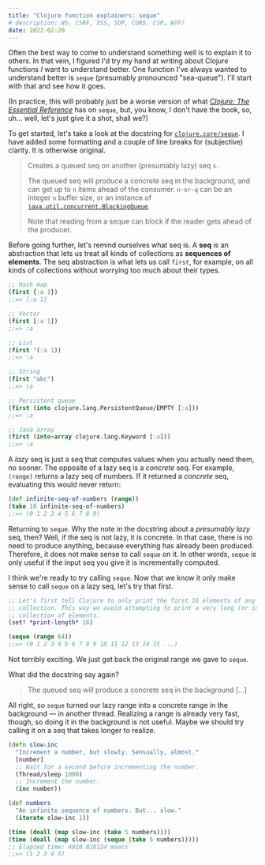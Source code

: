 ```yaml
---
title: "Clojure function explainers: seque"
# description: WS, CSRF, XSS, SOP, CORS, CSP… WTF?
date: 2022-02-20
---
```


Often the best way to come to understand something well is to explain it to others. In that vein, I figured I'd try my hand at writing about Clojure functions *I* want to understand better. One function I've always wanted to understand better is `seque` (presumably pronounced "sea-queue"). I'll start with that and see how it goes.

(In practice, this will probably just be a worse version of what [*Clojure: The Essential Reference*](https://www.manning.com/books/clojure-the-essential-reference) has on `seque`, but, you know, I don't have the book, so, uh... well, let's just give it a shot, shall we?)

To get started, let's take a look at the docstring for [`clojure.core/seque`](https://clojure.github.io/clojure/clojure.core-api.html#clojure.core/seque). I have added some formatting and a couple of line breaks for (subjective) clarity. It is otherwise original.

>Creates a queued seq on another (presumably lazy) seq `s`.
>
>The queued seq will produce a concrete seq in the background, and can get up to `n` items ahead of the consumer. `n-or-q` can be an integer `n` buffer size, or an instance of [`java.util.concurrent.BlockingQueue`](https://docs.oracle.com/en/java/javase/17/docs/api/java.base/java/util/concurrent/BlockingQueue.html).
>
>Note that reading from a seque can block if the reader gets ahead of the producer.

Before going further, let's remind ourselves what seq is. A **seq** is an abstraction that lets us treat all kinds of collections as **sequences of elements**. The seq abstraction is what lets us call `first`, for example, on all kinds of collections without worrying too much about their types.

```clojure
;; Hash map
(first {:a 1})
;;=> [:a 1]

;; Vector
(first [:a 1])
;;=> :a

;; List
(first '(:a 1))
;;=> :a

;; String
(first "abc")
;;=> \a

;; Persistent queue
(first (into clojure.lang.PersistentQueue/EMPTY [:a]))
;;=> :a

;; Java array
(first (into-array clojure.lang.Keyword [:a]))
;;=> :a
```

A *lazy* seq is just a seq that computes values when you actually need them, no sooner. The opposite of a lazy seq is a *concrete* seq. For example, `(range)` returns a lazy seq of numbers. If it returned a *concrete* seq, evaluating this would never return:

```clojure
(def infinite-seq-of-numbers (range))
(take 10 infinite-seq-of-numbers)
;;=> (0 1 2 3 4 5 6 7 8 9)
```

Returning to `seque`. Why the note in the docstring about a *presumably lazy* seq, then? Well, if the seq is not lazy, it is concrete. In that case, there is no need to produce anything, because everything has already been produced. Therefore, it does not make sense to call `seque` on it. In other words, `seque` is only useful if the input seq you give it is incrementally computed.

I think we're ready to try calling `seque`. Now that we know it only make sense to call `seque` on a lazy seq, let's try that first.

```clojure
;; Let's first tell Clojure to only print the first 16 elements of any
;; collection. This way we avoid attempting to print a very long (or infinite)
;; collection of elements.
(set! *print-length* 16)

(seque (range 64))
;;=> (0 1 2 3 4 5 6 7 8 9 10 11 12 13 14 15 ...)
```

Not terribly exciting. We just get back the original range we gave to `seque`.

What did the docstring say again?

>The queued seq will produce a concrete seq in the background […]

All right, so `seque` turned our lazy range into a concrete range in the background — in another thread. Realizing a range is already very fast, though, so doing it in the background is not useful. Maybe we should try calling it on a seq that takes longer to realize.

```clojure
(defn slow-inc
  "Increment a number, but slowly. Sensually, almost."
  [number]
  ;; Wait for a second before incrementing the number.
  (Thread/sleep 1000)
  ;; Increment the number.
  (inc number))

(def numbers
  "An infinite sequence of numbers. But... slow."
  (iterate slow-inc 1))

(time (doall (map slow-inc (take 5 numbers))))
(time (doall (map slow-inc (seque (take 5 numbers)))))
;; Elapsed time: 4010.028124 msecs
⁣;;=> (1 2 3 4 5)
```